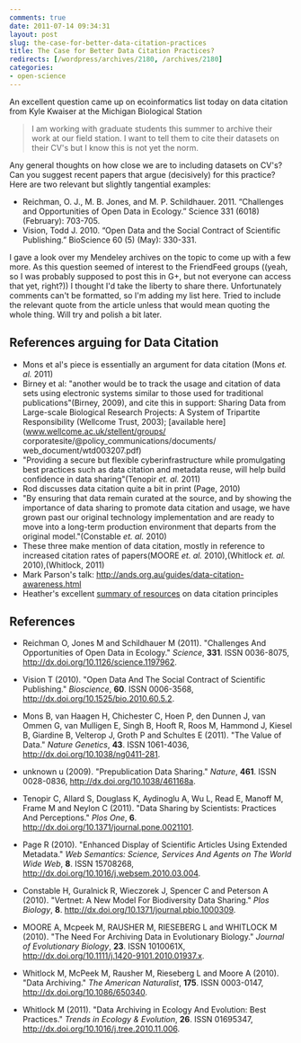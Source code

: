 ```yaml
---
comments: true
date: 2011-07-14 09:34:31
layout: post
slug: the-case-for-better-data-citation-practices
title: The Case for Better Data Citation Practices?
redirects: [/wordpress/archives/2180, /archives/2180]
categories:
- open-science
---
```


An excellent question came up on ecoinformatics list today on data citation from Kyle Kwaiser at the Michigan Biological Station



> I am working with graduate students this summer to archive their work at our field station. I want to tell them to cite their datasets on their CV's but I know this is not yet the norm.

Any general thoughts on how close we are to including datasets on CV's? Can you suggest recent papers that argue (decisively) for this practice? Here are two relevant but slightly tangential examples:

* Reichman, O. J., M. B. Jones, and M. P. Schildhauer. 2011. “Challenges and Opportunities of Open Data in Ecology.” Science 331 (6018) (February): 703-705.
* Vision, Todd J. 2010. “Open Data and the Social Contract of Scientific Publishing.” BioScience 60 (5) (May): 330-331.



I gave a look over my Mendeley archives on the topic to come up with a few more. As this question seemed of interest to the FriendFeed groups ((yeah, so I was probably supposed to post this in G+, but not everyone can access that yet, right?)) I thought I'd take the liberty to share there. Unfortunately comments can't be formatted, so I'm adding my list here. Tried to include the relevant quote from the article unless that would mean quoting the whole thing. Will try and polish a bit later.


## References arguing for Data Citation


* Mons et al's piece is essentially an argument for data citation (Mons _et. al._ 2011)
* Birney et al: "another would be to track the usage and citation of data sets using electronic systems similar to those used for traditional publications"(Birney, 2009), and cite this in support: Sharing Data from Large-scale Biological Research Projects: A System of Tripartite Responsibility (Wellcome Trust, 2003); [available here](www.wellcome.ac.uk/stellent/groups/ corporatesite/@policy_communications/documents/ web_document/wtd003207.pdf)
* "Providing a secure but flexible cyberinfrastructure while promulgating best practices such as data citation and metadata reuse, will help build confidence in data sharing"(Tenopir _et. al._ 2011)
* Rod discusses data citation quite a bit in print (Page, 2010)
* "By ensuring that data remain curated at the source, and by showing the importance of data sharing to promote data citation and usage, we have grown past our original technology implementation and are ready to move into a long-term production environment that departs from the original model."(Constable _et. al._ 2010)
* These three make mention of data citation, mostly in reference to increased citation rates of papers(MOORE _et. al._ 2010),(Whitlock _et. al._ 2010),(Whitlock, 2011)
* Mark Parson's talk: http://ands.org.au/guides/data-citation-awareness.html
* Heather's excellent [summary of resources](http://researchremix.wordpress.com/2011/05/17/resources-on-data-citation-principles/) on data citation principles







## References


- Reichman O, Jones M and Schildhauer M (2011).
"Challenges And Opportunities of Open Data in Ecology."
*Science*, **331**.
ISSN 0036-8075, <a href="http://dx.doi.org/10.1126/science.1197962">http://dx.doi.org/10.1126/science.1197962</a>.

- Vision T (2010).
"Open Data And The Social Contract of Scientific Publishing."
*Bioscience*, **60**.
ISSN 0006-3568, <a href="http://dx.doi.org/10.1525/bio.2010.60.5.2">http://dx.doi.org/10.1525/bio.2010.60.5.2</a>.

- Mons B, van Haagen H, Chichester C, Hoen P, den Dunnen J, van Ommen G, van Mulligen E, Singh B, Hooft R, Roos M, Hammond J, Kiesel B, Giardine B, Velterop J, Groth P and Schultes E (2011).
"The Value of Data."
*Nature Genetics*, **43**.
ISSN 1061-4036, <a href="http://dx.doi.org/10.1038/ng0411-281">http://dx.doi.org/10.1038/ng0411-281</a>.

- unknown u (2009).
"Prepublication Data Sharing."
*Nature*, **461**.
ISSN 0028-0836, <a href="http://dx.doi.org/10.1038/461168a">http://dx.doi.org/10.1038/461168a</a>.

- Tenopir C, Allard S, Douglass K, Aydinoglu A, Wu L, Read E, Manoff M, Frame M and Neylon C (2011).
"Data Sharing by Scientists: Practices And Perceptions."
*Plos One*, **6**.
<a href="http://dx.doi.org/10.1371/journal.pone.0021101">http://dx.doi.org/10.1371/journal.pone.0021101</a>.

- Page R (2010).
"Enhanced Display of Scientific Articles Using Extended Metadata."
*Web Semantics: Science, Services And Agents on The World Wide Web*, **8**.
ISSN 15708268, <a href="http://dx.doi.org/10.1016/j.websem.2010.03.004">http://dx.doi.org/10.1016/j.websem.2010.03.004</a>.

- Constable H, Guralnick R, Wieczorek J, Spencer C and Peterson A (2010).
"Vertnet: A New Model For Biodiversity Data Sharing."
*Plos Biology*, **8**.
<a href="http://dx.doi.org/10.1371/journal.pbio.1000309">http://dx.doi.org/10.1371/journal.pbio.1000309</a>.

- MOORE A, Mcpeek M, RAUSHER M, RIESEBERG L and WHITLOCK M (2010).
"The Need For Archiving Data in Evolutionary Biology."
*Journal of Evolutionary Biology*, **23**.
ISSN 1010061X, <a href="http://dx.doi.org/10.1111/j.1420-9101.2010.01937.x">http://dx.doi.org/10.1111/j.1420-9101.2010.01937.x</a>.

- Whitlock M, McPeek M, Rausher M, Rieseberg L and Moore A (2010).
"Data Archiving."
*The American Naturalist*, **175**.
ISSN 0003-0147, <a href="http://dx.doi.org/10.1086/650340">http://dx.doi.org/10.1086/650340</a>.

- Whitlock M (2011).
"Data Archiving in Ecology And Evolution: Best Practices."
*Trends in Ecology &amp; Evolution*, **26**.
ISSN 01695347, <a href="http://dx.doi.org/10.1016/j.tree.2010.11.006">http://dx.doi.org/10.1016/j.tree.2010.11.006</a>.
